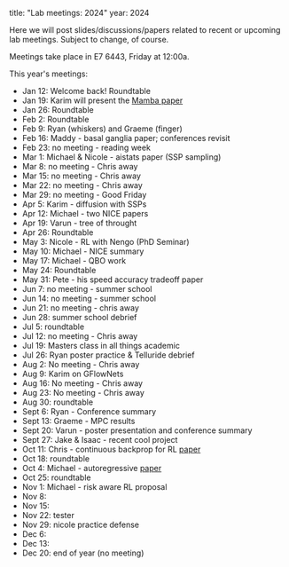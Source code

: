title: "Lab meetings: 2024"
year: 2024

Here we will post slides/discussions/papers related to recent or upcoming lab meetings. Subject to change, of course.

Meetings take place in E7 6443, Friday at 12:00a.

This year's meetings:

* Jan 12: Welcome back! Roundtable
* Jan 19: Karim will present the [Mamba paper](https://arxiv.org/abs/2312.00752)
* Jan 26: Roundtable
* Feb 2: Roundtable
* Feb 9: Ryan (whiskers) and Graeme (finger) 
* Feb 16: Maddy - basal ganglia paper; conferences revisit
* Feb 23: no meeting - reading week
* Mar 1: Michael & Nicole - aistats paper (SSP sampling) 
* Mar 8: no meeting - Chris away
* Mar 15: no meeting - Chris away 
* Mar 22: no meeting - Chris away
* Mar 29: no meeting - Good Friday
* Apr 5: Karim - diffusion with SSPs
* Apr 12: Michael - two NICE papers
* Apr 19: Varun - tree of throught
* Apr 26: Roundtable
* May 3: Nicole - RL with Nengo (PhD Seminar) 
* May 10: Michael - NICE summary
* May 17: Michael - QBO work
* May 24: Roundtable
* May 31: Pete - his speed accuracy tradeoff paper
* Jun 7: no meeting - summer school
* Jun 14: no meeting - summer school
* Jun 21: no meeting - chris away
* Jun 28: summer school debrief
* Jul 5: roundtable
* Jul 12: no meeting - Chris away
* Jul 19: Masters class in all things academic
* Jul 26: Ryan poster practice & Telluride debrief 
* Aug 2: No meeting - Chris away
* Aug 9: Karim on GFlowNets
* Aug 16: No meeting - Chris away
* Aug 23: No meeting - Chris away
* Aug 30: roundtable
* Sept 6: Ryan - Conference summary
* Sept 13: Graeme - MPC results
* Sept 20: Varun - poster presentation and conference summary
* Sept 27: Jake & Isaac - recent cool project
* Oct 11: Chris - continuous backprop for RL [paper](https://www.nature.com/articles/s41586-024-07711-7)
* Oct 18: roundtable
* Oct 4: Michael - autoregressive [paper](https://proceedings.neurips.cc/paper_files/paper/2020/file/186b690e29892f137b4c34cfa40a3a4d-Paper.pdf)
* Oct 25: roundtable
* Nov 1: Michael - risk aware RL proposal
* Nov 8:
* Nov 15:
* Nov 22: tester
* Nov 29: nicole practice defense
* Dec 6: 
* Dec 13: 
* Dec 20: end of year (no meeting)
